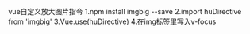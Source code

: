 vue自定义放大图片指令
1.npm install imgbig --save
2.import huDirective from 'imgbig'
3.Vue.use(huDirective)
4.在img标签里写入v-focus
